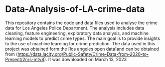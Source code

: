 # Data-Analysis-of-LA-crime-data
This repository contains the code and data files used to analyse the crime data for Los Angeles Police Department. The analysis includes data cleaning, feature engineering, exploratory data analysis, and machine learning models to predict crime types. The main goal is to provide insights to the use of machine learning for crime prediction. 
The data used in this project was obtained form the [los angeles open data]and can be obtained from (https://data.lacity.org/Public-Safety/Crime-Data-from-2020-to-Present/2nrs-mtv8). It was downloaded on March 13, 2023
